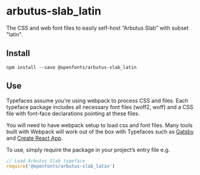 
# arbutus-slab_latin

The CSS and web font files to easily self-host “Arbutus Slab” with subset "latin".

## Install

`npm install --save @openfonts/arbutus-slab_latin`

## Use

Typefaces assume you’re using webpack to process CSS and files. Each typeface
package includes all necessary font files (woff2, woff) and a CSS file with
font-face declarations pointing at these files.

You will need to have webpack setup to load css and font files. Many tools built
with Webpack will work out of the box with Typefaces such as [Gatsby](https://github.com/gatsbyjs/gatsby)
and [Create React App](https://github.com/facebookincubator/create-react-app).

To use, simply require the package in your project’s entry file e.g.

```javascript
// Load Arbutus Slab typeface
require('@openfonts/arbutus-slab_latin')
```
